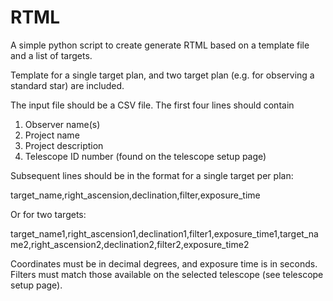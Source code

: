 # RTML

A simple python script to create generate RTML based on a template file and a list of targets.

Template for a single target plan, and two target plan (e.g. for observing a standard star) are included.

The input file should be a CSV file. The first four lines should contain
1. Observer name(s)
2. Project name
3. Project description
4. Telescope ID number (found on the telescope setup page)

Subsequent lines should be in the format for a single target per plan:

target_name,right_ascension,declination,filter,exposure_time

Or for two targets:

target_name1,right_ascension1,declination1,filter1,exposure_time1,target_name2,right_ascension2,declination2,filter2,exposure_time2

Coordinates must be in decimal degrees, and exposure time is in seconds. Filters must match those available on the selected telescope (see telescope setup page).
